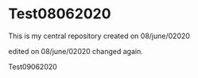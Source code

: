# Test08062020
This is my central repository created on 08/june/02020


edited on 08/june/02020
changed again.

Test09062020
